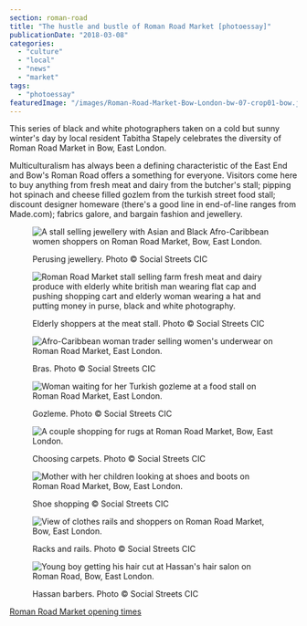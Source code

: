 ```yaml
---
section: roman-road
title: "The hustle and bustle of Roman Road Market [photoessay]"
publicationDate: "2018-03-08"
categories: 
  - "culture"
  - "local"
  - "news"
  - "market"
tags: 
  - "photoessay"
featuredImage: "/images/Roman-Road-Market-Bow-London-bw-07-crop01-bow.jpg"
---
```


This series of black and white photographers taken on a cold but sunny winter's day by local resident Tabitha Stapely celebrates the diversity of Roman Road Market in Bow, East London.

Multiculturalism has always been a defining characteristic of the East End and Bow's Roman Road offers a something for everyone. Visitors come here to buy anything from fresh meat and dairy from the butcher's stall; pipping hot spinach and cheese filled gozlem from the turkish street food stall; discount designer homeware (there's a good line in end-of-line ranges from Made.com); fabrics galore, and bargain fashion and jewellery.

<figure>

![A stall selling jewellery with Asian and Black Afro-Caribbean women shoppers on Roman Road Market, Bow, East London.](/images/Roman-Road-Market-Bow-London-bw-23-crop-02-stalls-1024x683.jpg)

<figcaption>

Perusing jewellery. Photo © Social Streets CIC

</figcaption>

</figure>

<figure>

![Roman Road Market stall selling farm fresh meat and dairy produce with elderly white british man wearing flat cap and pushing shopping cart and elderly woman wearing a hat and putting money in purse, black and white photography.](/images/Roman-Road-Market-Bow-London-bw-01-black-white-1024x683.jpg)

<figcaption>

Elderly shoppers at the meat stall. Photo © Social Streets CIC

</figcaption>

</figure>

<figure>

![Afro-Caribbean woman trader selling women's underwear on Roman Road Market, East London.](/images/Roman-Road-Market-Bow-London-bw-67-stalls-1024x683.jpg)

<figcaption>

Bras. Photo © Social Streets CIC

</figcaption>

</figure>

<figure>

![Woman waiting for her Turkish gozleme at a food stall on Roman Road Market, East London.](/images/Roman-Road-Market-Bow-London-bw-38-stalls-1024x683.jpg)

<figcaption>

Gozleme. Photo © Social Streets CIC

</figcaption>

</figure>

<figure>

![A couple shopping for rugs at Roman Road Market, Bow, East London.](/images/Roman-Road-Market-Bow-London-bw-53-black-white-1024x683.jpg)

<figcaption>

Choosing carpets. Photo © Social Streets CIC

</figcaption>

</figure>

<figure>

![Mother with her children looking at shoes and boots on Roman Road Market, Bow, East London.](/images/Roman-Road-Market-Bow-London-bw-35-stalls-1024x683.jpg)

<figcaption>

Shoe shopping © Social Streets CIC

</figcaption>

</figure>

<figure>

![View of clothes rails and shoppers on Roman Road Market, Bow, East London.](/images/Roman-Road-Market-Bow-London-bw-13-black-white-1024x683.jpg)

<figcaption>

Racks and rails. Photo © Social Streets CIC

</figcaption>

</figure>

<figure>

![Young boy getting his hair cut at Hassan's hair salon on Roman Road, Bow, East London.](/images/Roman-Road-Market-Bow-London-bw-69-haircut-1024x683.jpg)

<figcaption>

Hassan barbers. Photo © Social Streets CIC

</figcaption>

</figure>

[Roman Road Market opening times](https://romanroadlondon.com/market/)
